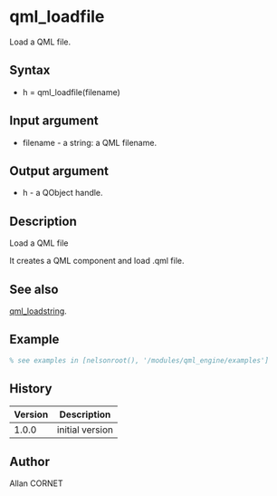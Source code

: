 

# qml_loadfile

Load a QML file.

## Syntax

- h = qml_loadfile(filename)

## Input argument

 - filename - a string: a QML filename.

## Output argument

 - h - a QObject handle.

## Description


  <p>Load a QML file</p>
  <p>It creates a QML component and load .qml file.</p>


## See also

[qml_loadstring](qml_loadstring.html).
## Example

```matlab
% see examples in [nelsonroot(), '/modules/qml_engine/examples']
```

## History

|Version|Description|
|------|------|
|1.0.0|initial version|


## Author

Allan CORNET



